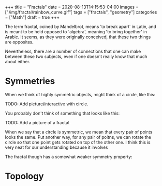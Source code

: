 +++
title = "Fractals"
date = 2020-08-13T14:15:53-04:00
images = ["/img/fractal/rainbow_curve.gif"]
tags = ["fractals", "geometry"]
categories = ["Math"]
draft = true
+++

The term fractal, coined by Mandelbrot, means 'to break apart' in Latin, and is meant to be held opposed to 'algebra', meaning 'to bring together' in Arabic. It seems, as they were originally conceived, that these two things are opposites.

Nevertheless, there are a number of connections that one can make between these two subjects, even if one doesn't really know that much about either.

# Symmetries

When we think of highly symmetric objects, might think of a circle, like this:

TODO: Add picture/interactive with circle.

You probably don't think of something that looks like this:

TODO: Add a picture of a fractal.

When we say that a circle is symmetric, we mean that every pair of points looks the same. Put another way, for any pair of poitns, we can rotate the circle so that one point gets rotated on top of the other one. I think this is very neat for our understanding because it involves 

The fractal though has a somewhat weaker symmetry property: 

# Topology

